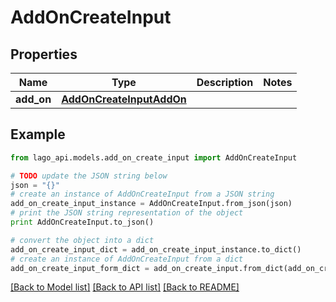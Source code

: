 # AddOnCreateInput


## Properties

Name | Type | Description | Notes
------------ | ------------- | ------------- | -------------
**add_on** | [**AddOnCreateInputAddOn**](AddOnCreateInputAddOn.md) |  | 

## Example

```python
from lago_api.models.add_on_create_input import AddOnCreateInput

# TODO update the JSON string below
json = "{}"
# create an instance of AddOnCreateInput from a JSON string
add_on_create_input_instance = AddOnCreateInput.from_json(json)
# print the JSON string representation of the object
print AddOnCreateInput.to_json()

# convert the object into a dict
add_on_create_input_dict = add_on_create_input_instance.to_dict()
# create an instance of AddOnCreateInput from a dict
add_on_create_input_form_dict = add_on_create_input.from_dict(add_on_create_input_dict)
```
[[Back to Model list]](../README.md#documentation-for-models) [[Back to API list]](../README.md#documentation-for-api-endpoints) [[Back to README]](../README.md)


